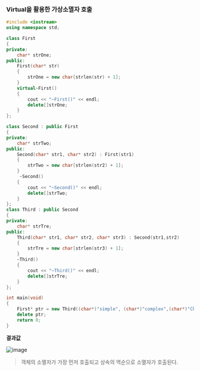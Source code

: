 ### Virtual을 활용한 가상소멸자 호출

```C++
#include <iostream>
using namespace std;

class First
{
private:
	char* strOne;
public:
	First(char* str)
	{
		strOne = new char[strlen(str) + 1];
	}
	virtual~First()
	{
		cout << "~First()" << endl;
		delete[]strOne;
	}
};

class Second : public First
{
private:
	char* strTwo;
public:
	Second(char* str1, char* str2) : First(str1)
	{
		strTwo = new char[strlen(str2) + 1];
	}
	 ~Second()
	{
		cout << "~Second()" << endl;
		delete[]strTwo;
	}
};
class Third : public Second
{
private:
	char* strTre;
public:
	Third(char* str1, char* str2, char* str3) : Second(str1,str2)
	{
		strTre = new char[strlen(str3) + 1];
	}
	~Third()
	{
		cout << "~Third()" << endl;
		delete[]strTre;
	}
};

int main(void)
{
	First* ptr = new Third((char*)"simple", (char*)"complex",(char*)"Chaos");
	delete ptr;
	return 0;
}
```

**결과값**

![image](https://user-images.githubusercontent.com/80379900/114131716-14bec200-993e-11eb-9efa-a2cba69e0ecf.png)

> 객체의 소멸자가 가장 먼저 호출되고 상속의 역순으로 소멸자가 호출된다.
